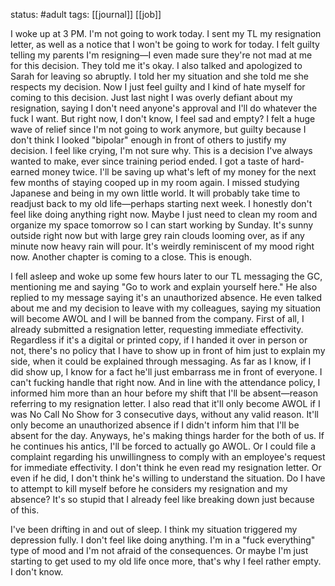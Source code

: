 status: #adult 
tags: [[journal]] [[job]]

I woke up at 3 PM. I'm not going to work today. I sent my TL my resignation letter, as well as a notice that I won't be going to work for today. I felt guilty telling my parents I'm resigning—I even made sure they're not mad at me for this decision. They told me it's okay. I also talked and apologized to Sarah for leaving so abruptly. I told her my situation and she told me she respects my decision. Now I just feel guilty and I kind of hate myself for coming to this decision. Just last night I was overly defiant about my resignation, saying I don't need anyone's approval and I'll do whatever the fuck I want. But right now, I don't know, I feel sad and empty? I felt a huge wave of relief since I'm not going to work anymore, but guilty because I don't think I looked "bipolar" enough in front of others to justify my decision. I feel like crying, I'm not sure why. This is a decision I've always wanted to make, ever since training period ended. I got a taste of hard-earned money twice. I'll be saving up what's left of my money for the next few months of staying cooped up in my room again. I missed studying Japanese and being in my own little world. It will probably take time to readjust back to my old life—perhaps starting next week. I honestly don't feel like doing anything right now. Maybe I just need to clean my room and organize my space tomorrow so I can start working by Sunday. It's sunny outside right now but with large grey rain clouds looming over, as if any minute now heavy rain will pour. It's weirdly reminiscent of my mood right now. Another chapter is coming to a close. This is enough.

I fell asleep and woke up some few hours later to our TL messaging the GC, mentioning me and saying "Go to work and explain yourself here." He also replied to my message saying it's an unauthorized absence. He even talked about me and my decision to leave with my colleagues, saying my situation will become AWOL and I will be banned from the company. First of all, I already submitted a resignation letter, requesting immediate effectivity. Regardless if it's a digital or printed copy, if I handed it over in person or not, there's no policy that I have to show up in front of him just to explain my side, when it could be explained through messaging. As far as I know, if I did show up, I know for a fact he'll just embarrass me in front of everyone. I can't fucking handle that right now. And in line with the attendance policy, I informed him more than an hour before my shift that I'll be absent—reason referring to my resignation letter. I also read that it'll only become AWOL if I was No Call No Show for 3 consecutive days, without any valid reason. It'll only become an unauthorized absence if I didn't inform him that I'll be absent for the day. Anyways, he's making things harder for the both of us. If he continues his antics, I'll be forced to actually go AWOL. Or I could file a complaint regarding his unwillingness to comply with an employee's request for immediate effectivity. I don't think he even read my resignation letter. Or even if he did, I don't think he's willing to understand the situation. Do I have to attempt to kill myself before he considers my resignation and my absence? It's so stupid that I already feel like breaking down just because of this. 

I've been drifting in and out of sleep. I think my situation triggered my depression fully. I don't feel like doing anything. I'm in a "fuck everything" type of mood and I'm not afraid of the consequences. Or maybe I'm just starting to get used to my old life once more, that's why I feel rather empty. I don't know.
